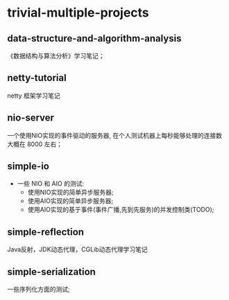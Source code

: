 # trivial-multiple-projects

## data-structure-and-algorithm-analysis

《数据结构与算法分析》学习笔记；

## netty-tutorial

netty 框架学习笔记

## nio-server

一个使用NIO实现的事件驱动的服务器, 在个人测试机器上每秒能够处理的连接数大概在 8000 左右；

## simple-io

- 一些 NIO 和 AIO 的测试:
    - 使用NIO实现的简单异步服务器;
    - 使用AIO实现的简单异步服务器;
    - 使用AIO实现的基于事件(事件广播,先到先服务)的并发控制类(TODO);


## simple-reflection

Java反射，JDK动态代理，CGLib动态代理学习笔记

## simple-serialization

一些序列化方面的测试;

